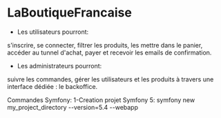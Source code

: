 # LaBoutiqueFrancaise

* Les utilisateurs pourront:

 s'inscrire, se connecter, filtrer les produits, les mettre dans le panier, accéder au tunnel d'achat, payer et recevoir les emails de confirmation.

* Les administrateurs pourront:

suivre les commandes, gérer les utilisateurs et les produits à travers une interface dédiée : le backoffice.

Commandes Symfony:
1-Creation projet Symfony 5: symfony new my_project_directory --version=5.4 --webapp 
